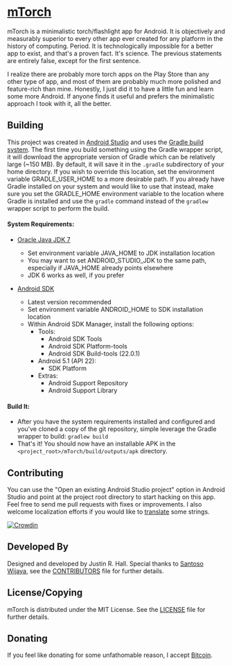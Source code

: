 # [mTorch](https://wkovacs64.github.io/mTorch/)

mTorch is a minimalistic torch/flashlight app for Android. It is objectively and measurably superior to every other app ever created for any platform in the history of computing. Period. It is technologically impossible for a better app to exist, and that's a proven fact. It's science. The previous statements are entirely false, except for the first sentence.

I realize there are probably more torch apps on the Play Store than any other type of app, and most of them are probably much more polished and feature-rich than mine. Honestly, I just did it to have a little fun and learn some more Android. If anyone finds it useful and prefers the minimalistic approach I took with it, all the better.

## Building

This project was created in [Android Studio](http://developer.android.com/sdk/installing/studio.html) and uses the [Gradle build system](http://www.gradleware.com/resources/tech/android). The first time you build something using the Gradle wrapper script, it will download the appropriate version of Gradle which can be relatively large (~150 MB). By default, it will save it in the `.gradle` subdirectory of your home directory. If you wish to override this location, set the environment variable GRADLE_USER_HOME to a more desirable path. If you already have Gradle installed on your system and would like to use that instead, make sure you set the GRADLE_HOME environment variable to the location where Gradle is installed and use the `gradle` command instead of the `gradlew` wrapper script to perform the build.

#### System Requirements:
* [Oracle Java JDK 7](http://www.oracle.com/technetwork/java/javase/downloads/index.html)
    * Set environment variable JAVA_HOME to JDK installation location
    * You may want to set ANDROID_STUDIO_JDK to the same path, especially if JAVA_HOME already points elsewhere
    * JDK 6 works as well, if you prefer

* [Android SDK](https://developer.android.com/sdk)
    * Latest version recommended
    * Set environment variable ANDROID_HOME to SDK installation location
    * Within Android SDK Manager, install the following options:
        * Tools:
            * Android SDK Tools
            * Android SDK Platform-tools
            * Android SDK Build-tools (22.0.1)
        * Android 5.1 (API 22):
            * SDK Platform
        * Extras:
            * Android Support Repository
            * Android Support Library

#### Build It:
* After you have the system requirements installed and configured and you've cloned a copy of the git repository, simple leverage the Gradle wrapper to build: `gradlew build`
* That's it! You should now have an installable APK in the `<project_root>/mTorch/build/outputs/apk` directory.

## Contributing
You can use the "Open an existing Android Studio project" option in Android Studio and point at the project root directory to start hacking on this app. Feel free to send me pull requests with fixes or improvements. I also welcome localization efforts if you would like to [translate](https://crowdin.com/project/mtorch) some strings.

[![Crowdin](https://d322cqt584bo4o.cloudfront.net/mtorch/localized.png)](https://crowdin.com/project/mtorch)

## Developed By
Designed and developed by Justin R. Hall. Special thanks to [Santoso Wijaya](https://github.com/santa4nt), see the [CONTRIBUTORS](../master/CONTRIBUTORS) file for further details.

## License/Copying
mTorch is distributed under the MIT License. See the [LICENSE](../master/LICENSE) file for further details.

## Donating
If you feel like donating for some unfathomable reason, I accept [Bitcoin](http://bit.co.in/mtorch).
